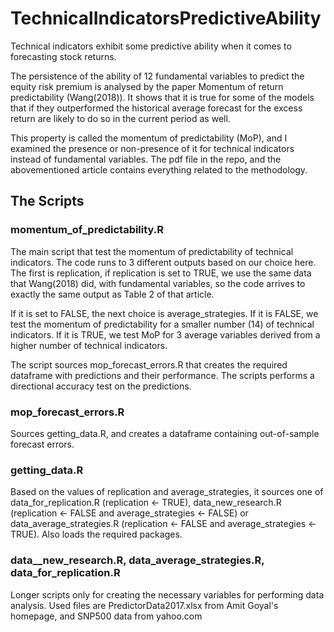 # TechnicalIndicatorsPredictiveAbility

Technical indicators exhibit some predictive ability when it comes to forecasting stock returns.

The persistence of the ability of 12 fundamental variables to predict the equity risk premium is analysed by the paper Momentum of return predictability (Wang(2018)). It shows that it is true for some of the models that if they outperformed the historical average forecast for the excess return are likely to do so in the current period as well.

This property is called the momentum of predictability (MoP), and I examined the presence or non-presence of it for technical indicators instead of fundamental variables. The pdf file in the repo, and the abovementioned article contains everything related to the methodology.

## The Scripts

### momentum_of_predictability.R
The main script that test the momentum of predictability of technical indicators. The code runs to 3 different outputs based on our choice here. The first is replication, if replication is set to TRUE, we use the same data that Wang(2018) did, with fundamental variables, so the code arrives to exactly the same output as Table 2 of that article. 

If it is set to FALSE, the next choice is average_strategies. If it is FALSE, we test the momentum of predictability for a smaller number (14) of technical indicators. If it is TRUE, we test MoP for 3 average variables derived from a higher number of technical indicators.

The script sources mop_forecast_errors.R that creates the required dataframe with predictions and their performance. The scripts performs a directional accuracy test on the predictions.

### mop_forecast_errors.R

Sources getting_data.R, and creates a dataframe containing out-of-sample forecast errors.

### getting_data.R

Based on the values of replication and average_strategies, it sources one of data_for_replication.R (replication <- TRUE), data_new_research.R (replication <- FALSE and average_strategies <- FALSE) or data_average_strategies.R (replication <- FALSE and average_strategies <- TRUE). Also loads the required packages.

### data__new_research.R, data_average_strategies.R, data_for_replication.R

Longer scripts only for creating the necessary variables for performing data analysis. Used files are PredictorData2017.xlsx from Amit Goyal's homepage, and SNP500 data from yahoo.com
